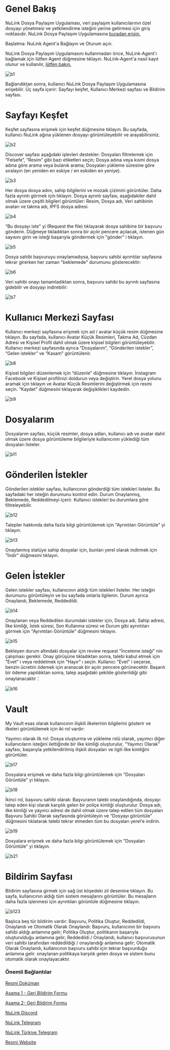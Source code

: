 # Genel Bakış
NuLink Dosya Paylaşım Uygulaması, veri paylaşım kullanıcılarının özel dosyayı yönetmesi ve yetkilendirme isteğini yerine getirmesi için giriş noktasıdır. NuLink Dosya Paylaşım Uygulamasına [buradan erişin.](https://filetransfer.nulink.org/)

Başlatma: NuLink Agent'a Bağlayın ve Oturum açın.

NuLink Dosya Paylaşım Uygulamasını kullanmadan önce, NuLink-Agent'ı bağlamak için lütfen Agent düğmesine tıklayın. NuLink-Agent'a nasıl kayıt olunur ve kullanılır, [lütfen bakın.](https://github.com/brsbrc/Testnetler-ve-Rehberler/blob/main/NuLink/Duyuru/nulink-agent.md)

![b1](https://user-images.githubusercontent.com/107190154/198390704-6e5de4cc-cbd6-44a0-b916-b98026da79c7.png)

Bağlandıktan sonra, kullanıcı NuLink Dosya Paylaşım Uygulamasına erişebilir. Üç sayfa içerir: Sayfayı keşfet, Kullanıcı Merkezi sayfası ve Bildirim sayfası.

# Sayfayı Keşfet

Keşfet sayfasına erişmek için keşfet düğmesine tıklayın. Bu sayfada, kullanıcı NuLink ağına yüklenen dosyayı görüntüleyebilir ve arayabilirsiniz.

![b2](https://user-images.githubusercontent.com/107190154/198390758-89b84e6c-7b4f-4c78-848c-ea5cacee0713.png)

Discover sayfası aşağıdaki işlevleri destekler: Dosyaları filtrelemek için “Felsefe”, “Resim” gibi bazı etiketleri seçin; Dosya adına veya kısmi dosya adına göre arama veya bulanık arama; Dosyaları yükleme süresine göre sıralayın (en yeniden en eskiye / en eskiden en yeniye).

![b3](https://user-images.githubusercontent.com/107190154/198390807-74aeda73-9e35-4eed-b056-35c849a37103.png)

Her dosya dosya adını, sahip bilgilerini ve mozaik çizimini görüntüler. Daha fazla ayrıntı görmek için tıklayın. Dosya ayrıntı sayfası, aşağıdakiler dahil olmak üzere çeşitli bilgileri görüntüler: Resim, Dosya adı, Veri sahibinin avatarı ve takma adı, IPFS dosya adresi.

![b4](https://user-images.githubusercontent.com/107190154/198390861-0c0187ce-4354-47fd-a52b-afc5869985c4.png)

“Bu dosyayı iste" yi (Request the file) tıklayarak dosya sahibine bir başvuru gönderin. Düğmeye tıkladıktan sonra bir açılır pencere açılacak, istenen gün sayısını girin ve isteği başarıyla göndermek için "gönder" i tıklayın.

![b5](https://user-images.githubusercontent.com/107190154/198390912-48bc1617-a199-41b4-8a2e-320dc9ad0a39.png)

Dosya sahibi başvuruyu onaylamadıysa, başvuru sahibi ayrıntılar sayfasına tekrar girerken her zaman "beklemede" durumunu gösterecektir:

![b6](https://user-images.githubusercontent.com/107190154/198390950-1bca1c7f-faf3-4ab5-a472-9302d898a0e2.png)

Veri sahibi onayı tamamladıktan sonra, başvuru sahibi bu ayrıntı sayfasına gidebilir ve dosyayı indirebilir:

![b7](https://user-images.githubusercontent.com/107190154/198390999-3a2b5fea-cb96-45d9-b2ca-bfeb3384f9cb.png)

# Kullanıcı Merkezi Sayfası

Kullanıcı merkezi sayfasına erişmek için ad / avatar küçük resim düğmesine tıklayın. Bu sayfada, kullanıcı Avatar Küçük Resimleri, Takma Ad, Cüzdan Adresi ve Kişisel Profil dahil olmak üzere kişisel bilgileri görüntüleyebilir. Kullanıcı merkezi sayfasında ayrıca “Dosyalarım”, “Gönderilen istekler”, “Gelen istekler” ve “Kasam” görüntülenir.

![b8](https://user-images.githubusercontent.com/107190154/198391058-0b948a1b-99ac-4ee4-9fee-a33b37e04cfe.png)

Kişisel bilgileri düzenlemek için “düzenle” düğmesine tıklayın. İnstagram Facebook ve Kişisel profilinizi doldurun veya değiştirin. Yerel dosya yolunu aramak için tıklayın ve Avatar Küçük Resimlerini değiştirmek için resmi seçin. “Kaydet” düğmesini tıklayarak değişiklikleri kaydedin.

![b9](https://user-images.githubusercontent.com/107190154/198391093-09f7df5f-d4bd-49b8-9e2b-fd07c3ea6e9a.png)

# Dosyalarım

Dosyalarım sayfası, küçük resimler, dosya adları, kullanıcı adı ve avatar dahil olmak üzere dosya görüntüleme bilgileriyle kullanıcının yüklediği tüm dosyaları listeler.

![b11](https://user-images.githubusercontent.com/107190154/198391147-45a91a8e-42d9-4d50-8d3c-abad362f3c19.png)

# Gönderilen İstekler

Gönderilen istekler sayfası, kullanıcının gönderdiği tüm istekleri listeler. Bu sayfadaki her isteğin durumunu kontrol edin. Durum Onaylanmış, Beklemede, Reddedilmeyi içerir. Kullanıcı istekleri bu durumlara göre filtreleyebilir.

![b12](https://user-images.githubusercontent.com/107190154/198391200-c6529d0f-6e2e-481a-ba13-d2465d6a10d9.png)

Talepler hakkında daha fazla bilgi görüntülemek için "Ayrıntıları Görüntüle" yi tıklayın.

![b13](https://user-images.githubusercontent.com/107190154/198391244-e3f47193-5eed-4af8-af11-e970dfafc927.png)

Onaylanmış statüye sahip dosyalar için, bunları yerel olarak indirmek için "İndir" düğmesini tıklayın.

# Gelen İstekler

Gelen istekler sayfası, kullanıcının aldığı tüm istekleri listeler. Her isteğin durumunu görüntüleyin ve bu sayfada onlarla ilgilenin. Durum ayrıca Onaylandı, Beklemede, Reddedildi.

![b14](https://user-images.githubusercontent.com/107190154/198391284-5c7ec5c7-d74e-4066-9597-25c606d19d7c.png)

Onaylanan veya Reddedilen durumdaki istekler için, Dosya adı, Sahip adresi, İlke kimliği, İstek süresi, Son Kullanma süresi ve Durum gibi ayrıntıları görmek için "Ayrıntıları Görüntüle" düğmesini tıklayın.

![b15](https://user-images.githubusercontent.com/107190154/198391325-e0423618-563a-4f07-a924-1decc971ed62.png)

Bekleyen durum altındaki dosyalar için review request "İnceleme isteği" nin çalışması gerekir. Onay görüşüne tıkladıktan sonra, talebi kabul etmek için "Evet" i veya reddetmek için "Hayır" ı seçin. Kullanıcı "Evet" i seçerse, benzin ücretini ödemek için aranacak bir açılır pencere görünecektir. Başarılı bir ödeme yapıldıktan sonra, talep aşağıdaki şekilde gösterildiği gibi onaylanacaktır：

![b16](https://user-images.githubusercontent.com/107190154/198391381-6a584d61-764a-4433-a675-24f0571ebf31.png)

# Vault

My Vault esas olarak kullanıcının ilişkili ilkelerinin bilgilerini gösterir ve ilkeleri görüntülemek için iki rol vardır:

Yayımcı olarak ilk rol: Dosya oluşturma ve yükleme rolü olarak, yayımcı diğer kullanıcıların isteğini ilettiğinde bir ilke kimliği oluşturulur, "Yayımcı Olarak" sayfası, başarıyla yetkilendirilmiş ilişkili dosyaları ve ilgili ilke kimliğini görüntüler.

![b17](https://user-images.githubusercontent.com/107190154/198391435-70244098-24a6-446a-9caf-154207329f96.png)

Dosyalara erişmek ve daha fazla bilgi görüntülemek için "Dosyaları Görüntüle" yi tıklayın.

![b18](https://user-images.githubusercontent.com/107190154/198391489-f143845d-1e84-4fcf-8b44-4f7413948b5a.png)

İkinci rol, başvuru sahibi olarak: Başvuranın talebi onaylandığında, dosyayı talep eden kişi olarak karşılık gelen bir poliçe kimliği oluşturulur. Dosya adı, ilke kimliği ve yayıncı adresi de dahil olmak üzere talep edilen tüm dosyaları Başvuru Sahibi Olarak sayfasında görüntüleyin ve “Dosyayı görüntüle” düğmesini tıklatarak talebi tekrar etmeden tüm bu dosyaları yerel'e indirin.

![b19](https://user-images.githubusercontent.com/107190154/198391534-63557d9c-5d97-48d4-802c-277812d01b78.png)

Dosyalara erişmek ve daha fazla bilgi görüntülemek için "Dosyaları Görüntüle" yi tıklayın.

![b21](https://user-images.githubusercontent.com/107190154/198391586-2b10aadf-df5b-4fe5-b87d-cc5a4d40eb46.png)

# Bildirim Sayfası

Bildirim sayfasına girmek için sağ üst köşedeki zil desenine tıklayın. Bu sayfa, kullanıcının aldığı tüm sistem mesajlarını görüntüler. Bu mesajların daha fazla işlenmesi için ayrıntıları görüntüle düğmesine tıklayın.

![b123](https://user-images.githubusercontent.com/107190154/198391644-4c74b291-3ad1-4bd1-a4ab-b787342ce78b.png)

Başlıca beş tür bildirim vardır: Başvuru, Politika Oluştur, Reddedildi, Onaylandı ve Otomatik Olarak Onaylandı: Başvuru, kullanıcının bir başvuru sahibi aldığı anlamına gelir; Politika Oluştur, politikanın başarıyla oluşturulduğu anlamına gelir; Reddedildi / Onaylandı, kullanıcı başvurusunun veri sahibi tarafından reddedildiği / onaylandığı anlamına gelir; Otomatik Olarak Onaylandı, kullanıcının başvuru sahibi için tekrar başvurduğu anlamına gelir. onaylanan politikaya karşılık gelen dosya ve sistem bunu otomatik olarak onaylayacaktır.

### Önemli Bağlantılar

[Resmi Doküman](https://docs.nulink.org/products/testnet)

[Aşama 1 - Geri Bildirim Formu](https://docs.google.com/forms/d/e/1FAIpQLSep0rgPRcMd2kUhz53GYmBoktu-u-8npU2DakmzGpmpCmYZPw/viewform)

[Aşama 2- Geri Bildirim Formu](https://docs.google.com/forms/d/e/1FAIpQLSfyXt9u_in78ETutHcWPCg2AuaRjdCvtb1WBeiGJXGLcX8oiA/viewform)

[NuLink Discord](https://discord.gg/Aqaumg4C)

[NuLink Telegram](https://t.me/NuLink2021)

[NuLink Türkiye Telegram](https://t.me/NuLink_Turkey)

[Resmi Website](https://www.nulink.org/)
